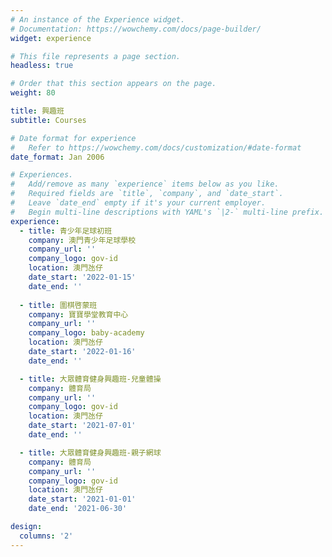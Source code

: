 ```yaml
---
# An instance of the Experience widget.
# Documentation: https://wowchemy.com/docs/page-builder/
widget: experience

# This file represents a page section.
headless: true

# Order that this section appears on the page.
weight: 80

title: 興趣班
subtitle: Courses

# Date format for experience
#   Refer to https://wowchemy.com/docs/customization/#date-format
date_format: Jan 2006

# Experiences.
#   Add/remove as many `experience` items below as you like.
#   Required fields are `title`, `company`, and `date_start`.
#   Leave `date_end` empty if it's your current employer.
#   Begin multi-line descriptions with YAML's `|2-` multi-line prefix.
experience:
  - title: 青少年足球初班
    company: 澳門青少年足球學校
    company_url: ''
    company_logo: gov-id
    location: 澳門氹仔
    date_start: '2022-01-15'
    date_end: ''
  
  - title: 圍棋啓蒙班
    company: 寶寶學堂教育中心
    company_url: ''
    company_logo: baby-academy
    location: 澳門氹仔
    date_start: '2022-01-16'
    date_end: ''

  - title: 大眾體育健身興趣班-兒童體操
    company: 體育局
    company_url: ''
    company_logo: gov-id
    location: 澳門氹仔
    date_start: '2021-07-01'
    date_end: ''

  - title: 大眾體育健身興趣班-親子網球
    company: 體育局
    company_url: ''
    company_logo: gov-id
    location: 澳門氹仔
    date_start: '2021-01-01'
    date_end: '2021-06-30'

design:
  columns: '2'
---
```

